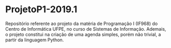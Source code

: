 # ProjetoP1-2019.1
Repositório referente ao projeto da matéria de Programação I (IF968) do Centro de Informática UFPE, no curso de Sistemas de Informação. Ademais, o projeto constitui na criação de uma agenda simples, porém não trivial, a partir da linguagem Python.
